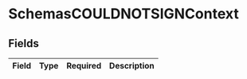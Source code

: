 # SchemasCOULDNOTSIGNContext


## Fields

| Field       | Type        | Required    | Description |
| ----------- | ----------- | ----------- | ----------- |